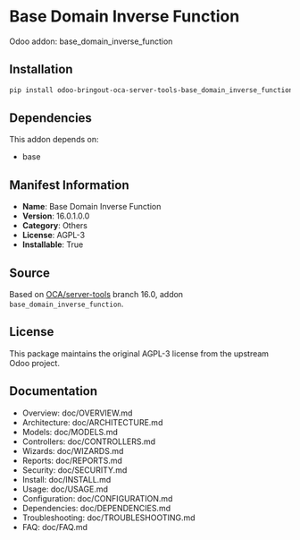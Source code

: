 # Base Domain Inverse Function

Odoo addon: base_domain_inverse_function

## Installation

```bash
pip install odoo-bringout-oca-server-tools-base_domain_inverse_function
```

## Dependencies

This addon depends on:
- base

## Manifest Information

- **Name**: Base Domain Inverse Function
- **Version**: 16.0.1.0.0
- **Category**: Others
- **License**: AGPL-3
- **Installable**: True

## Source

Based on [OCA/server-tools](https://github.com/OCA/server-tools) branch 16.0, addon `base_domain_inverse_function`.

## License

This package maintains the original AGPL-3 license from the upstream Odoo project.

## Documentation

- Overview: doc/OVERVIEW.md
- Architecture: doc/ARCHITECTURE.md
- Models: doc/MODELS.md
- Controllers: doc/CONTROLLERS.md
- Wizards: doc/WIZARDS.md
- Reports: doc/REPORTS.md
- Security: doc/SECURITY.md
- Install: doc/INSTALL.md
- Usage: doc/USAGE.md
- Configuration: doc/CONFIGURATION.md
- Dependencies: doc/DEPENDENCIES.md
- Troubleshooting: doc/TROUBLESHOOTING.md
- FAQ: doc/FAQ.md
